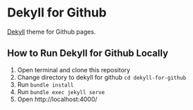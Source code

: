 # Dekyll for Github

[Dekyll] theme for Github pages.

## How to Run Dekyll for Github Locally

1. Open terminal and clone this repository
2. Change directory to dekyll for github `cd dekyll-for-github`
3. Run `bundle install`
4. Run `bundle exec jekyll serve`
5. Open http://localhost:4000/

[Dekyll]: https://github.com/kuntoaji/dekyll
